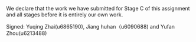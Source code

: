 We declare that the work we have submitted for Stage C of this assignment and all stages before it is entirely our own work.

Signed: Yuqing Zhai(u6865190),  Jiang huhan（u6090688) and  Yufan Zhou(u6213488)
